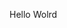Hello Wolrd
















































































































































































































































































































































































































































































































































































































































































































































































































































































































































































































































































































































































































































































































































































































































































































































































































































































































































































































































































































































































































































































































































































































































































































































































































































































































































































































































































































































































